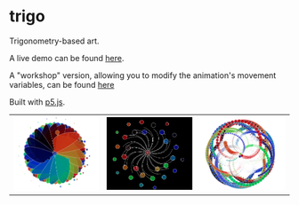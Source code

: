 trigo 
=================
Trigonometry-based art.

A live demo can be found [here](https://mahanna.dev/trigo/src/view).

A "workshop" version, allowing you to modify the animation's movement variables, can be found [here](https://mahanna.dev/trigo/src/workshop)

Built with [p5.js](https://p5js.org/).

| | | |
|:-------------------------:|:-------------------------:|:-------------------------:|
|<img width="1604" alt="img1" src="imgs/img1.png"> |  <img width="1604" alt="img2" src="imgs/img2.png">|<img width="1604" alt="img4" src="imgs/img4.png">|
